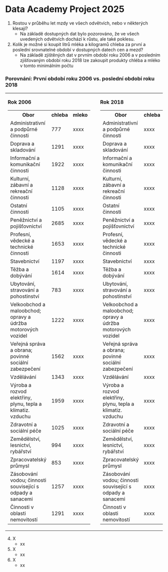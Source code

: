 # <b>Data Academy Project 2025</b>


1. Rostou v průběhu let mzdy ve všech odvětvích, nebo v některých klesají?
   - Na základě dostupných dat bylo pozorováno, že ve všech uvedených odvětvích dochází k růstu, ale také poklesu.
2. Kolik je možné si koupit litrů mléka a kilogramů chleba za první a poslední srovnatelné období v dostupných datech cen a mezd?
   - Na základě zjištěných dat v prvním období roku 2006 a v posledním zjišťovaným období roku 2018 lze zakoupit produkty chléba a mléko v tomto minimálním počtu
<h3>Porovnání: První období roku 2006 vs. poslední období roku 2018</h3>

<table>
<tr>
<td>

<b>Rok 2006</b>
<table>
  <tr>
    <th>Obor</th>
    <th>chleba</th>
    <th>mleko</th>
  </tr>
  <tr><td>Administrativní a podpůrné činnosti</td><td>777</td><td>xxxx</td></tr>
  <tr><td>Doprava a skladování</td><td>1291</td><td>xxxx</td></tr>
  <tr><td>Informační a komunikační činnosti</td><td>1922</td><td>xxxx</td></tr>
  <tr><td>Kulturní, zábavní a rekreační činnosti</td><td>1128</td><td>xxxx</td></tr>
  <tr><td>Ostatní činnosti</td><td>1105</td><td>xxxx</td></tr>
  <tr><td>Peněžnictví a pojišťovnictví</td><td>2685</td><td>xxxx</td></tr>
  <tr><td>Profesní, vědecké a technické činnosti</td><td>1653</td><td>xxxx</td></tr>
  <tr><td>Stavebnictví</td><td>1197</td><td>xxxx</td></tr>
  <tr><td>Těžba a dobývání</td><td>1614</td><td>xxxx</td></tr>
  <tr><td>Ubytování, stravování a pohostinství</td><td>783</td><td>xxxx</td></tr>
  <tr><td>Velkoobchod a maloobchod; opravy a údržba motorových vozidel</td><td>1222</td><td>xxxx</td></tr>
  <tr><td>Veřejná správa a obrana; povinné sociální zabezpečení</td><td>1562</td><td>xxxx</td></tr>
  <tr><td>Vzdělávání</td><td>1343</td><td>xxxx</td></tr>
  <tr><td>Výroba a rozvod elektřiny, plynu, tepla a klimatiz. vzduchu</td><td>1959</td><td>xxxx</td></tr>
  <tr><td>Zdravotní a sociální péče</td><td>1025</td><td>xxxx</td></tr>
  <tr><td>Zemědělství, lesnictví, rybářství</td><td>994</td><td>xxxx</td></tr>
  <tr><td>Zpracovatelský průmysl</td><td>853</td><td>xxxx</td></tr>
  <tr><td>Zásobování vodou; činnosti související s odpady a sanacemi</td><td>1257</td><td>xxxx</td></tr>
  <tr><td>Činnosti v oblasti nemovitostí</td><td>1291</td><td>xxxx</td></tr>
</table>

</td>
<td style="width: 50px;"></td> <!-- mezera mezi tabulkami -->
<td>

<b>Rok 2018</b>
<table>
  <tr>
    <th>Obor</th>
    <th>chleba</th>
    <th>mleko</th>
  </tr>
  <tr><td>Administrativní a podpůrné činnosti</td><td>xxxx</td><td>xxxx</td></tr>
  <tr><td>Doprava a skladování</td><td>xxxx</td><td>xxxx</td></tr>
  <tr><td>Informační a komunikační činnosti</td><td>xxxx</td><td>xxxx</td></tr>
  <tr><td>Kulturní, zábavní a rekreační činnosti</td><td>xxxx</td><td>xxxx</td></tr>
  <tr><td>Ostatní činnosti</td><td>xxxx</td><td>xxxx</td></tr>
  <tr><td>Peněžnictví a pojišťovnictví</td><td>xxxx</td><td>xxxx</td></tr>
  <tr><td>Profesní, vědecké a technické činnosti</td><td>xxxx</td><td>xxxx</td></tr>
  <tr><td>Stavebnictví</td><td>xxxx</td><td>xxxx</td></tr>
  <tr><td>Těžba a dobývání</td><td>xxxx</td><td>xxxx</td></tr>
  <tr><td>Ubytování, stravování a pohostinství</td><td>xxxx</td><td>xxxx</td></tr>
  <tr><td>Velkoobchod a maloobchod; opravy a údržba motorových vozidel</td><td>xxxx</td><td>xxxx</td></tr>
  <tr><td>Veřejná správa a obrana; povinné sociální zabezpečení</td><td>xxxx</td><td>xxxx</td></tr>
  <tr><td>Vzdělávání</td><td>xxxx</td><td>xxxx</td></tr>
  <tr><td>Výroba a rozvod elektřiny, plynu, tepla a klimatiz. vzduchu</td><td>xxxx</td><td>xxxx</td></tr>
  <tr><td>Zdravotní a sociální péče</td><td>xxxx</td><td>xxxx</td></tr>
  <tr><td>Zemědělství, lesnictví, rybářství</td><td>xxxx</td><td>xxxx</td></tr>
  <tr><td>Zpracovatelský průmysl</td><td>xxxx</td><td>xxxx</td></tr>
  <tr><td>Zásobování vodou; činnosti související s odpady a sanacemi</td><td>xxxx</td><td>xxxx</td></tr>
  <tr><td>Činnosti v oblasti nemovitostí</td><td>xxxx</td><td>xxxx</td></tr>
</table>

</td>
</tr>
</table>

4. X
   - xx
5. X
   - xx
6. X
   - xx
